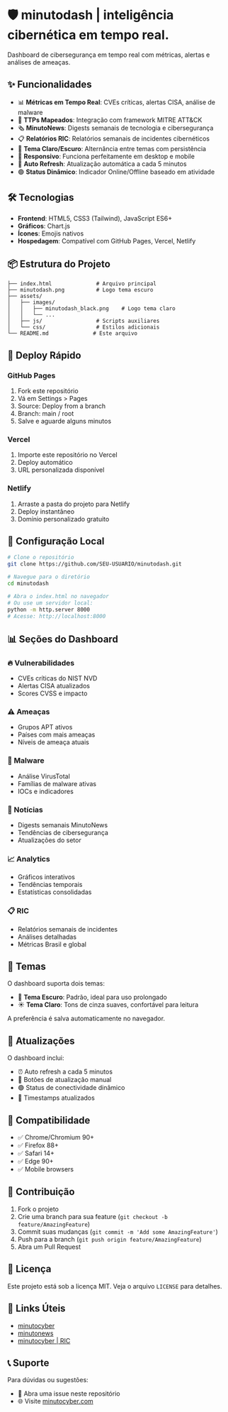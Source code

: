 # 🛡️ minutodash | inteligência cibernética em tempo real.

Dashboard de cibersegurança em tempo real com métricas, alertas e análises de ameaças.

## ✨ Funcionalidades

- 📊 **Métricas em Tempo Real**: CVEs críticas, alertas CISA, análise de malware
- 🎯 **TTPs Mapeados**: Integração com framework MITRE ATT&CK
- 🗞️ **MinutoNews**: Digests semanais de tecnologia e cibersegurança
- 📋 **Relatórios RIC**: Relatórios semanais de incidentes cibernéticos
- 🌙 **Tema Claro/Escuro**: Alternância entre temas com persistência
- 📱 **Responsivo**: Funciona perfeitamente em desktop e mobile
- 🔄 **Auto Refresh**: Atualização automática a cada 5 minutos
- 🟢 **Status Dinâmico**: Indicador Online/Offline baseado em atividade

## 🛠️ Tecnologias

- **Frontend**: HTML5, CSS3 (Tailwind), JavaScript ES6+
- **Gráficos**: Chart.js
- **Ícones**: Emojis nativos
- **Hospedagem**: Compatível com GitHub Pages, Vercel, Netlify

## 📦 Estrutura do Projeto

```
├── index.html              # Arquivo principal
├── minutodash.png          # Logo tema escuro
├── assets/
│   ├── images/
│   │   ├── minutodash_black.png    # Logo tema claro
│   │   └── ...
│   ├── js/                 # Scripts auxiliares
│   └── css/                # Estilos adicionais
└── README.md              # Este arquivo
```

## 🚀 Deploy Rápido

### GitHub Pages
1. Fork este repositório
2. Vá em Settings > Pages
3. Source: Deploy from a branch
4. Branch: main / root
5. Salve e aguarde alguns minutos

### Vercel
1. Importe este repositório no Vercel
2. Deploy automático
3. URL personalizada disponível

### Netlify
1. Arraste a pasta do projeto para Netlify
2. Deploy instantâneo
3. Domínio personalizado gratuito

## 🔧 Configuração Local

```bash
# Clone o repositório
git clone https://github.com/SEU-USUARIO/minutodash.git

# Navegue para o diretório
cd minutodash

# Abra o index.html no navegador
# Ou use um servidor local:
python -m http.server 8000
# Acesse: http://localhost:8000
```

## 📊 Seções do Dashboard

### 🔥 Vulnerabilidades
- CVEs críticas do NIST NVD
- Alertas CISA atualizados
- Scores CVSS e impacto

### ⚠️ Ameaças
- Grupos APT ativos
- Países com mais ameaças
- Níveis de ameaça atuais

### 🦠 Malware
- Análise VirusTotal
- Famílias de malware ativas
- IOCs e indicadores

### 📰 Notícias
- Digests semanais MinutoNews
- Tendências de cibersegurança
- Atualizações do setor

### 📈 Analytics
- Gráficos interativos
- Tendências temporais
- Estatísticas consolidadas

### 📋 RIC
- Relatórios semanais de incidentes
- Análises detalhadas
- Métricas Brasil e global

## 🎨 Temas

O dashboard suporta dois temas:

- 🌙 **Tema Escuro**: Padrão, ideal para uso prolongado
- ☀️ **Tema Claro**: Tons de cinza suaves, confortável para leitura

A preferência é salva automaticamente no navegador.

## 🔄 Atualizações

O dashboard inclui:
- ⏰ Auto refresh a cada 5 minutos
- 🔄 Botões de atualização manual
- 🟢 Status de conectividade dinâmico
- 📅 Timestamps atualizados

## 📱 Compatibilidade

- ✅ Chrome/Chromium 90+
- ✅ Firefox 88+
- ✅ Safari 14+
- ✅ Edge 90+
- ✅ Mobile browsers

## 🤝 Contribuição

1. Fork o projeto
2. Crie uma branch para sua feature (`git checkout -b feature/AmazingFeature`)
3. Commit suas mudanças (`git commit -m 'Add some AmazingFeature'`)
4. Push para a branch (`git push origin feature/AmazingFeature`)
5. Abra um Pull Request

## 📄 Licença

Este projeto está sob a licença MIT. Veja o arquivo `LICENSE` para detalhes.

## 🔗 Links Úteis

- [minutocyber](https://minutocyber.com/)
- [minutonews](https://news.minutocyber.com/)
- [minutocyber | RIC](https://minutocyber.com/ric)

## 📞 Suporte

Para dúvidas ou sugestões:
- 📧 Abra uma issue neste repositório
- 🌐 Visite [minutocyber.com](https://minutocyber.com/)
